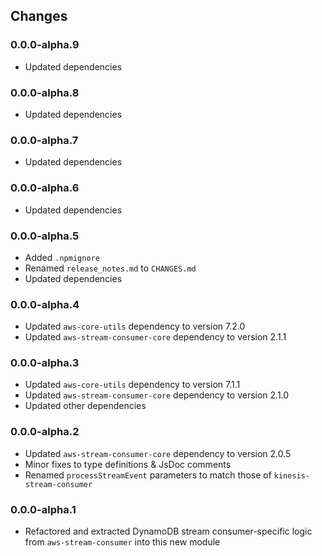 ## Changes

### 0.0.0-alpha.9
- Updated dependencies

### 0.0.0-alpha.8
- Updated dependencies

### 0.0.0-alpha.7
- Updated dependencies

### 0.0.0-alpha.6
- Updated dependencies

### 0.0.0-alpha.5
- Added `.npmignore`
- Renamed `release_notes.md` to `CHANGES.md`
- Updated dependencies

### 0.0.0-alpha.4
- Updated `aws-core-utils` dependency to version 7.2.0
- Updated `aws-stream-consumer-core` dependency to version 2.1.1

### 0.0.0-alpha.3
- Updated `aws-core-utils` dependency to version 7.1.1
- Updated `aws-stream-consumer-core` dependency to version 2.1.0
- Updated other dependencies

### 0.0.0-alpha.2
- Updated `aws-stream-consumer-core` dependency to version 2.0.5
- Minor fixes to type definitions & JsDoc comments
- Renamed `processStreamEvent` parameters to match those of `kinesis-stream-consumer`

### 0.0.0-alpha.1
- Refactored and extracted DynamoDB stream consumer-specific logic from `aws-stream-consumer` into this new module
